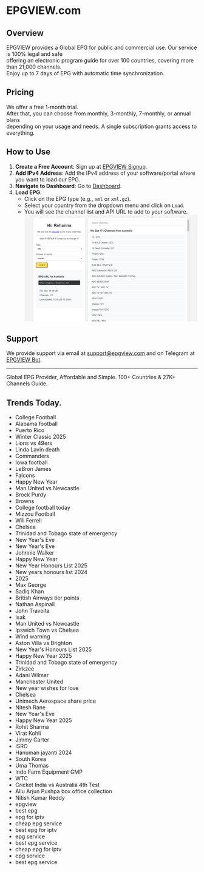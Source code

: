 # EPGVIEW.com



## Overview
EPGVIEW provides a Global EPG for public and commercial use. Our service is 100% legal and safe\
offering an electronic program guide for over 100 countries, covering more than 21,000 channels.\
Enjoy up to 7 days of EPG with automatic time synchronization.

## Pricing
We offer a free 1-month trial. \
After that, you can choose from monthly, 3-monthly, 7-monthly, or annual plans \
depending on your usage and needs. A single subscription grants access to everything.

## How to Use
1. **Create a Free Account**: Sign up at [EPGVIEW Signup](https://epgview.com/signup.php).
2. **Add IPv4 Address**: Add the IPv4 address of your software/portal where you want to load our EPG.
3. **Navigate to Dashboard**: Go to [Dashboard](https://epgview.com/dashboard.php).
4. **Load EPG**:
   - Click on the EPG type (e.g., `xml` or `xml.gz`).
   - Select your country from the dropdown menu and click on `Load`.
   - You will see the channel list and API URL to add to your software.
![EPGVIEW](img/dashboard.png)
## Support
We provide support via email at [support@epgview.com](mailto:support@epgview.com) and on Telegram at [EPGVIEW Bot](https://t.me/epgview_bot).

---

Global EPG Provider, Affordable and Simple. 100+ Countries & 27K+ Channels Guide.

## Trends Today.

- College Football
- Alabama football
- Puerto Rico
- Winter Classic 2025
- Lions vs 49ers
- Linda Lavin death
- Commanders
- Iowa football
- LeBron James
- Falcons
- Happy New Year
- Man United vs Newcastle
- Brock Purdy
- Browns
- College football today
- Mizzou Football
- Will Ferrell
- Chelsea
- Trinidad and Tobago state of emergency
- New Year's Eve
- New Year's Eve
- Johnnie Walker
- Happy New Year
- New Year Honours List 2025
- New years honours list 2024
- 2025
- Max George
- Sadiq Khan
- British Airways tier points
- Nathan Aspinall
- John Travolta
- Isak
- Man United vs Newcastle
- Ipswich Town vs Chelsea
- Wind warning
- Aston Villa vs Brighton
- New Year's Honours List 2025
- Happy New Year 2025
- Trinidad and Tobago state of emergency
- Zirkzee
- Adani Wilmar
- Manchester United
- New year wishes for love
- Chelsea
- Unimech Aerospace share price
- Nitesh Rane
- New Year's Eve
- Happy New Year 2025
- Rohit Sharma
- Virat Kohli
- Jimmy Carter
- ISRO
- Hanuman jayanti 2024
- South Korea
- Uma Thomas
- Indo Farm Equipment GMP
- WTC
- Cricket India vs Australia 4th Test
- Allu Arjun Pushpa box office collection
- Nitish Kumar Reddy
- epgview
- best epg
- epg for iptv
- cheap epg service
- best epg for iptv
- epg service
- best epg service
- cheap epg for iptv
- epg service
- best epg service
